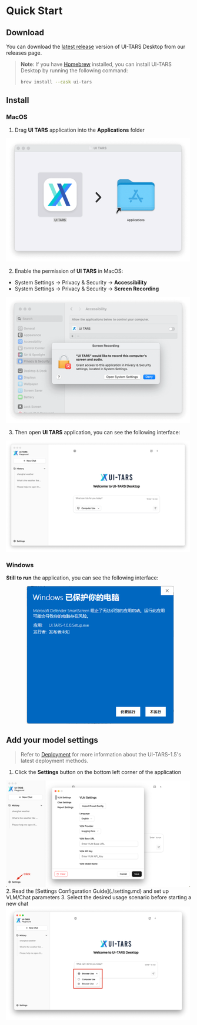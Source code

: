 # Quick Start

## Download

You can download the [latest release](https://github.com/bytedance/UI-TARS-desktop/releases/latest) version of UI-TARS Desktop from our releases page.

> **Note**: If you have [Homebrew](https://brew.sh/) installed, you can install UI-TARS Desktop by running the following command:
> ```bash
> brew install --cask ui-tars
> ```

## Install

### MacOS

1. Drag **UI TARS** application into the **Applications** folder
  <img src="../apps/ui-tars/images/mac_install.png" width="500px" />

2. Enable the permission of **UI TARS** in MacOS:
  - System Settings -> Privacy & Security -> **Accessibility**
  - System Settings -> Privacy & Security -> **Screen Recording**
  <img src="../apps/ui-tars/images/mac_permission.png" width="500px" />

3. Then open **UI TARS** application, you can see the following interface:
  <img src="../apps/ui-tars/images/mac_app.png" width="500px" />


### Windows

**Still to run** the application, you can see the following interface:

<img src="../apps/ui-tars/images/windows_install.png" width="400px" style="margin-left: 4em;" />

## Add your model settings

> Refer to [Deployment](https://github.com/bytedance/UI-TARS/blob/main/README_deploy.md) for more information about the UI-TARS-1.5's latest deployment methods.

1. Click the **Settings** button on the bottom left corner of the application
  <img src="../apps/ui-tars/images/setting.png" width="500px" />
2. Read the [Settings Configuration Guide](./setting.md) and set up VLM/Chat parameters
3. Select the desired usage scenario before starting a new chat
  <img src="../apps/ui-tars/images/settings_scene.png" width="500px" />
